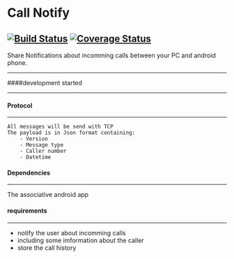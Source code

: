 # Call Notify  

[![Build Status](https://travis-ci.org/asuivelentine/call_notify.svg?branch=network)](https://travis-ci.org/asuivelentine/call_notify) [![Coverage Status](https://coveralls.io/repos/github/asuivelentine/call_notify/badge.svg?branch=network)](https://coveralls.io/github/asuivelentine/call_notify?branch=network) 
---

Share Notifications about incomming calls between your PC and android phone.

---

####development started

---

#### Protocol

---

	All messages will be send with TCP
	The payload is in Json format containing:
		- Version
		- Message type
		- Caller number
		- Datetime

#### Dependencies 

---

The associative android app

#### requirements

---

- notify the user about incomming calls
- including some imformation about the caller
- store the call history
